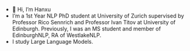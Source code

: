 - 👋 Hi, I’m Hanxu
- I’m a 1st Year NLP PhD student at University of Zurich supervised by Professor Rico Sennrich and Professor Ivan Titov at University of Edinburgh. Previously, I was an MS student and member of EdinburghNLP, RA of WestlakeNLP.
- I study Large Language Models.




